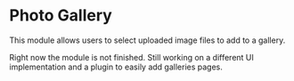 Photo Gallery
=====================

This module allows users to select uploaded image files to add to a gallery. 

Right now the module is not finished. Still working on a different UI implementation and a plugin to easily add galleries pages.